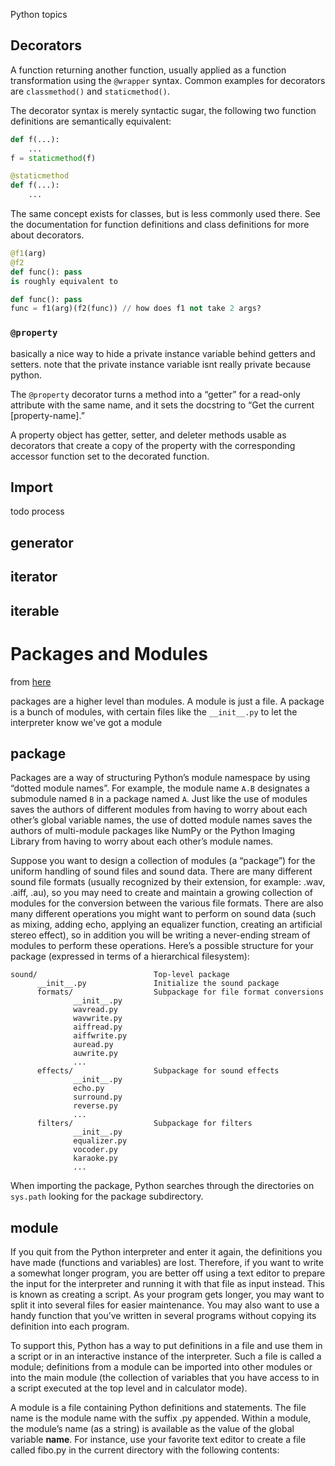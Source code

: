 Python topics

## Decorators
A function returning another function, usually applied as a function transformation using the `@wrapper` syntax. Common examples for decorators are `classmethod()` and `staticmethod()`.

The decorator syntax is merely syntactic sugar, the following two function definitions are semantically equivalent:

```python
def f(...):
    ...
f = staticmethod(f)
```

```python
@staticmethod
def f(...):
    ...
```

The same concept exists for classes, but is less commonly used there. See the documentation for function definitions and class definitions for more about decorators.


```python
@f1(arg)
@f2
def func(): pass
is roughly equivalent to

def func(): pass
func = f1(arg)(f2(func)) // how does f1 not take 2 args?
```

### `@property`
basically a nice way to hide a private instance variable behind getters and
setters. note that the private instance variable isnt really private because
python.

The `@property` decorator turns a method into a “getter” for a
read-only attribute with the same name, and it sets the docstring to
“Get the current [property-name].”

A property object has getter, setter, and deleter methods usable as decorators
that create a copy of the property with the corresponding accessor function set
to the decorated function.

## Import
todo process

## generator

## iterator

## iterable

# Packages and Modules

from [here](https://docs.python.org/3.6/tutorial/modules.html#tut-packages)

packages are a higher level than modules. A module is just a file. A package is
a bunch of modules, with certain files like the `__init__.py` to let the
interpreter know we've got a module

## package

Packages are a way of structuring Python’s module namespace by using “dotted
module names”. For example, the module name `A.B` designates a submodule named `B`
in a package named `A`. Just like the use of modules saves the authors of
different modules from having to worry about each other’s global variable names,
the use of dotted module names saves the authors of multi-module packages like
NumPy or the Python Imaging Library from having to worry about each other’s
module names.

Suppose you want to design a collection of modules (a “package”) for the uniform
handling of sound files and sound data. There are many different sound file
formats (usually recognized by their extension, for example: .wav, .aiff, .au),
so you may need to create and maintain a growing collection of modules for the
conversion between the various file formats. There are also many different
operations you might want to perform on sound data (such as mixing, adding echo,
applying an equalizer function, creating an artificial stereo effect), so in
addition you will be writing a never-ending stream of modules to perform these
operations. Here’s a possible structure for your package (expressed in terms of
a hierarchical filesystem):

```shell
sound/                          Top-level package
      __init__.py               Initialize the sound package
      formats/                  Subpackage for file format conversions
              __init__.py
              wavread.py
              wavwrite.py
              aiffread.py
              aiffwrite.py
              auread.py
              auwrite.py
              ...
      effects/                  Subpackage for sound effects
              __init__.py
              echo.py
              surround.py
              reverse.py
              ...
      filters/                  Subpackage for filters
              __init__.py
              equalizer.py
              vocoder.py
              karaoke.py
              ...
```

When importing the package, Python searches through the directories on `sys.path`
looking for the package subdirectory.

## module

If you quit from the Python interpreter and enter it again, the definitions you
have made (functions and variables) are lost. Therefore, if you want to write a
somewhat longer program, you are better off using a text editor to prepare the
input for the interpreter and running it with that file as input instead. This
is known as creating a script. As your program gets longer, you may want to
split it into several files for easier maintenance. You may also want to use a
handy function that you’ve written in several programs without copying its
definition into each program.

To support this, Python has a way to put definitions in a file and use them in a
script or in an interactive instance of the interpreter. Such a file is called a
module; definitions from a module can be imported into other modules or into the
main module (the collection of variables that you have access to in a script
executed at the top level and in calculator mode).

A module is a file containing Python definitions and statements. The file name
is the module name with the suffix .py appended. Within a module, the module’s
name (as a string) is available as the value of the global variable __name__.
For instance, use your favorite text editor to create a file called fibo.py in
the current directory with the following contents:
